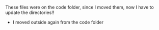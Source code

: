 These files were on the code folder, since I moved them, now I have to update the directories!!

- I moved outside again from the code folder
